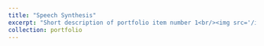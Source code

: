 ```yaml
---
title: "Speech Synthesis"
excerpt: "Short description of portfolio item number 1<br/><img src='/images/포폴sample_220502.pdf'>"
collection: portfolio
---
```


 
